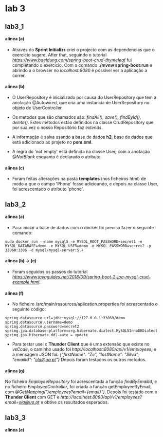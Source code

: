 # lab 3

## lab3_1
#### alinea (a)

- Através do **Sprint Initializr** criei o projecto com as dependencias que o exercicio sugere. After that, seguindo o tutorial *https://www.baeldung.com/spring-boot-crud-thymeleaf* fui completando o exercicio. Com o comando **./mvnw spring-boot:run** e abrindo a o browser no *localhost:8080* é possivel ver a aplicação a correr.

#### alinea (b)

- O UserRepository é inicializado por causa do UserRepository que tem a anotação @Autowired, que cria uma instancia de UserRepository no objeto do UserController.

- Os metodos que são chamados são: *findAll(), save(), findById(), delete()*. Estes métodos estão definidos na classe CrudRepository que por sua vez o nosso Repositório faz *extends*. 

- A informação é salva usando a base de dados **h2**, base de dados que está adicionado ao projeto no **pom.xml**.

- A regra do 'not empty' está definida na classe User, com a anotação *@NotBlank* enquanto é declarado o atributo.

#### alinea (c)

- Foram feitas alterações na pasta **templates** (nos ficheiros html) de modo a que o campo 'Phone' fosse adicioando, e depois na classe User, foi acrescentado o atributo 'phone'.

## lab3_2

#### alinea (a)
- Para iniciar a base de dados com o docker foi preciso fazer o seguinte comando:
```
sudo docker run --name mysql5 -e MYSQL_ROOT_PASSWORD=secret1 -e MYSQL_DATABASE=demo -e MYSQL_USER=demo -e MYSQL_PASSWORD=secret2 -p 33060:3306 -d mysql/mysql-server:5.7
```
#### alinea (b) -> (e)

- Foram seguidos os passos do tutorial *https://www.javaguides.net/2018/09/spring-boot-2-jpa-mysql-crud-example.html*.

#### alinea (f)
- No ficheiro /src/main/resources/aplication.properties foi acrescentado o seguinte código:
```
spring.datasource.url=jdbc:mysql://127.0.0.1:33060/demo
spring.datasource.username=demo
spring.datasource.password=secret2
spring.jpa.database-platform=org.hibernate.dialect.MySQL5InnoDBDialect
spring.jpa.hibernate.ddl-auto = update
```
- Para testar usei o **Thunder Client** que é uma extensão que existe no *vsCode*, 
o caminho usado foi *http://localhost:8080/api/v1/employees*, e a mensagem JSON foi:
*{"firstName": "Ze", "lastName": "Silva", "emailId": "ola@ua.pt"}*
Depois foram testados os outros metodos.

#### alinea (g)
No ficheiro *EmployeeRepository* foi acrescentada a função *findByEmailId*, e no ficheiro *EmployeeController*, foi criada a função getEmployeeByEmail, com *@GetMapping("/employees?email={email}")*.
Depois foi testado com o **Thunder Client** com GET e *http://localhost:8080/api/v1/employees?email=ola@ua.pt* e obtive os resultados esperados.

## lab3_3

#### alinea (a)
